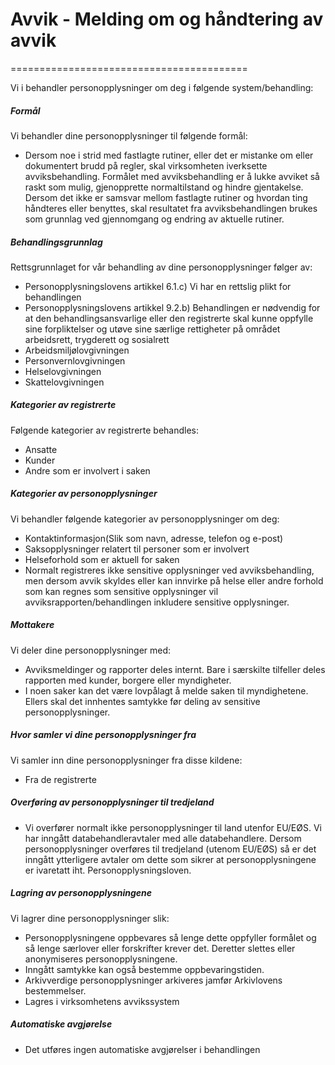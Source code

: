 # Avvik - Melding om og håndtering av avvik

=========================================

  

Vi i behandler personopplysninger om deg i følgende system/behandling:

  

##### Formål

Vi behandler dine personopplysninger til følgende formål:

*   Dersom noe i strid med fastlagte rutiner, eller det er mistanke om eller dokumentert brudd på regler, skal virksomheten iverksette avviksbehandling. Formålet med avviksbehandling er å lukke avviket så raskt som mulig, gjenopprette normaltilstand og hindre gjentakelse. Dersom det ikke er samsvar mellom fastlagte rutiner og hvordan ting håndteres eller benyttes, skal resultatet fra avviksbehandlingen brukes som grunnlag ved gjennomgang og endring av aktuelle rutiner.

##### Behandlingsgrunnlag

Rettsgrunnlaget for vår behandling av dine personopplysninger følger av:

*   Personopplysningslovens artikkel 6.1.c) Vi har en rettslig plikt for behandlingen
*   Personopplysningslovens artikkel 9.2.b) Behandlingen er nødvendig for at den behandlingsansvarlige eller den registrerte skal kunne oppfylle sine forpliktelser og utøve sine særlige rettigheter på området arbeidsrett, trygderett og sosialrett
*   Arbeidsmiljølovgivningen
*   Personvernlovgivningen
*   Helselovgivningen
*   Skattelovgivningen

##### Kategorier av registrerte

Følgende kategorier av registrerte behandles:

*   Ansatte
*   Kunder
*   Andre som er involvert i saken

##### Kategorier av personopplysninger

Vi behandler følgende kategorier av personopplysninger om deg:

*   Kontaktinformasjon(Slik som navn, adresse, telefon og e-post)
*   Saksopplysninger relatert til personer som er involvert
*   Helseforhold som er aktuell for saken
*   Normalt registreres ikke sensitive opplysninger ved avviksbehandling, men dersom avvik skyldes eller kan innvirke på helse eller andre forhold som kan regnes som sensitive opplysninger vil avviksrapporten/behandlingen inkludere sensitive opplysninger.

##### Mottakere

Vi deler dine personopplysninger med:

*   Avviksmeldinger og rapporter deles internt. Bare i særskilte tilfeller deles rapporten med kunder, borgere eller myndigheter.
*   I noen saker kan det være lovpålagt å melde saken til myndighetene. Ellers skal det innhentes samtykke før deling av sensitive personopplysninger.

##### Hvor samler vi dine personopplysninger fra

Vi samler inn dine personopplysninger fra disse kildene:

*   Fra de registrerte

##### Overføring av personopplysninger til tredjeland

*   Vi overfører normalt ikke personopplysninger til land utenfor EU/EØS. Vi har inngått databehandleravtaler med alle databehandlere. Dersom personopplysninger overføres til tredjeland (utenom EU/EØS) så er det inngått ytterligere avtaler om dette som sikrer at personopplysningene er ivaretatt iht. Personopplysningsloven.

##### Lagring av personopplysningene

Vi lagrer dine personopplysninger slik:

*   Personopplysningene oppbevares så lenge dette oppfyller formålet og så lenge særlover eller forskrifter krever det. Deretter slettes eller anonymiseres personopplysningene.
*   Inngått samtykke kan også bestemme oppbevaringstiden.
*   Arkivverdige personopplysninger arkiveres jamfør Arkivlovens bestemmelser.
*   Lagres i virksomhetens avvikssystem

##### Automatiske avgjørelse

*   Det utføres ingen automatiske avgjørelser i behandlingen
